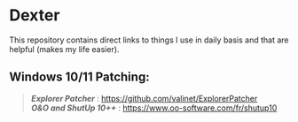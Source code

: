 # Dexter
This repository contains direct links to things I use in daily basis and that are helpful (makes my life easier).


## Windows 10/11 Patching:
>**_Explorer Patcher_** : https://github.com/valinet/ExplorerPatcher  
>**_O&O and ShutUp 10++_** : https://www.oo-software.com/fr/shutup10  
